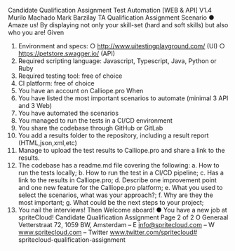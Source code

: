 Candidate Qualification Assignment
Test Automation
[WEB & API]
V1.4
Murilo Machado
Mark Barzilay
TA Qualification Assignment
Scenario
● Amaze us! By displaying not only your skill-set (hard and soft skills) but also who you are!
Given
1. Environment and specs:
   ○ http://www.uitestingplayground.com/ (UI)
   ○ https://petstore.swagger.io/ (API)
2. Required scripting language: Javascript, Typescript, Java, Python or Ruby
3. Required testing tool: free of choice
4. CI platform: free of choice
5. You have an account on Calliope.pro
   When
1. You have listed the most important scenarios to automate (minimal 3 API and 3 Web)
2. You have automated the scenarios
3. You managed to run the tests in a CI/CD environment
4. You share the codebase through GitHub or GitLab
5. You add a results folder to the repository, including a result report (HTML,json,xml,etc)
6. Manage to upload the test results to Calliope.pro and share a link to the results.
7. The codebase has a readme.md file covering the following:
   a. How to run the tests locally;
   b. How to run the test in a CI/CD pipeline;
   c. Has a link to the results in Calliope.pro;
   d. Describe one improvement point and one new feature for the Calliope.pro platform;
   e. What you used to select the scenarios, what was your approach?;
   f. Why are they the most important;
   g. What could be the next steps to your project;
8. You nail the interviews!
   Then
   Welcome aboard!
   ● You have a new job at spriteCloud!
   Candidate Qualification Assignment Page 2 of 2
   O Generaal Vetterstraat 72, 1059 BW, Amsterdam – E info@spritecloud.com – W www.spritecloud.com – Twitter www.twitter.com/spritecloud#   s p r i t e c l o u d - q u a l i f i c a t i o n - a s s i g n m e n t  
 